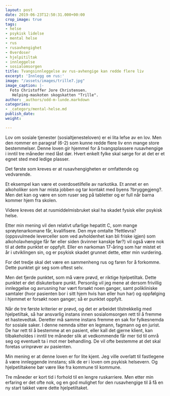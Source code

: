 ```yaml
---
layout: post
date: 2019-06-23T12:50:31.000+00:00
crop_image: true
tags:
- helse
- psykisk lidelse
- mental helse
- rus
- rusavhengighet
- 0verdoser
- hjelpitiltak
- innleggelse
- sosialomsorgen
title: Tvangsinnleggelse av rus-avhengige kan redde flere liv
excerpt: 'Innlegg om rus:'
image: "/assets/images/trille7.jpg"
image_caption: |-
  Foto Christoffer Jore Christensen.
   Helping-maskoten skogskatten "Trille".
author: _authors/odd-m-lunde.markdown
categories:
- _category/mental-helse.md
publish_date: 
weight: 

---
```

Lov om sosiale tjenester (sosialtjenesteloven) er ei lita lefse av en lov. Men den rommer en paragraf (6-2) som kunne redde flere liv enn mange store bestemmelser. Denne loven gir hjemmel for å tvangsplassere rusavhengige i inntil tre måneder med låst dør. Hvert enkelt fylke skal sørge for at det er et egnet sted med ledige plasser.

Det første som kreves er at rusavhengigheten er omfattende og vedvarende.

Et eksempel kan være et overdosetilfelle av narkotika. Et annet er en alkoholiker som har mista jobben og tar kontakt med byens ?bryggegjeng?. Men det kan og være en som ruser seg på tabletter og er full når barna kommer hjem fra skolen.

Videre kreves det at rusmiddelmisbruket skal ha skadet fysisk eller psykisk helse.

Etter min mening vil den relativt ufarlige hepatitt C, som mange sprøytenarkomane får, kvalifisere. Den mye omtalte ?fettlevra? (oppsvulmede leverceller som ved avholdenhet kan bli friske igjen) som alkoholavhengige får før eller siden (kvinner kanskje før?) vil også være nok til at dette punktet er oppfylt. Eller en narkoman 17-åring som har mistet et år i utviklingen sin, og er psykisk skadet grunnet dette, etter min vurdering.

For det tredje skal det være en sammenheng rus og faren for å forkomme. Dette punktet gir seg som oftest selv.

Men det fjerde punktet, som må være prøvd, er riktige hjelpetiltak. Dette punktet er det diskuterbare punkt. Personlig vil jeg mene at dersom frivillig innleggelse og avrusning har vært forsøkt noen ganger, samt polikliniske samtaler (hvor pasienten bor i sitt hjem hvis han eller hun har) og oppfølging i hjemmet er forsøkt noen ganger; så er punktet oppfylt.

Når de tre første kriterier er prøvd, og det er arbeidet tilstrekkelig med hjelpetiltak, så har ansvarlig instans innen sosialomsorgen rett til å fremme et hastevedtak. Deretter må samme instans fremme en sak for fylkesnemda for sosiale saker. I denne nemnda sitter en legmann, fagmann og en jurist. De har rett til å bestemme at en pasient, eller kall det gjerne klient, kan tilbakeholdes i inntil tre måneder slik at vedkommende får mer tid til områ seg og eventuelt ta i mot mer behandling. De vil ofte bestemme at det skal foretas urinprøver av pasienten.

Min mening er at denne loven er for lite kjent. Jeg ville overlatt til fastlegene å være innleggende innstans; slik de er i loven om psykisk helsevern. Og hjelpetiltakene bør være like fra kommune til kommune.

Tre måneder er kort tid i forhold til en lengre ruskarriere. Men etter min erfaring er det ofte nok, og en god mulighet for den rusavhengige til å få en ny start takket være dette hjelpetiltaket.